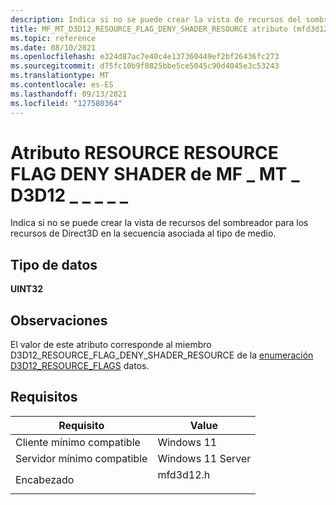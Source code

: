 ```yaml
---
description: Indica si no se puede crear la vista de recursos del sombreador para los recursos de Direct3D en la secuencia asociada al tipo de medio.
title: MF_MT_D3D12_RESOURCE_FLAG_DENY_SHADER_RESOURCE atributo (mfd3d12.h)
ms.topic: reference
ms.date: 08/10/2021
ms.openlocfilehash: e324d87ac7e40c4e137360449ef2bf26436fc273
ms.sourcegitcommit: d75fc10b9f0825bbe5ce5045c90d4045e3c53243
ms.translationtype: MT
ms.contentlocale: es-ES
ms.lasthandoff: 09/13/2021
ms.locfileid: "127580364"
---
```

# <a name="mf_mt_d3d12_resource_flag_deny_shader_resource-attribute"></a>Atributo RESOURCE RESOURCE FLAG DENY SHADER de MF \_ MT \_ D3D12 \_ \_ \_ \_ \_

Indica si no se puede crear la vista de recursos del sombreador para los recursos de Direct3D en la secuencia asociada al tipo de medio. 

## <a name="data-type"></a>Tipo de datos

**UINT32**

## <a name="remarks"></a>Observaciones

El valor de este atributo corresponde al miembro D3D12_RESOURCE_FLAG_DENY_SHADER_RESOURCE de la [enumeración D3D12_RESOURCE_FLAGS](/windows/win32/api/d3d12/ne-d3d12-d3d12_resource_flags) datos.


## <a name="requirements"></a>Requisitos



| Requisito | Value |
|-------------------------------------|------------------------------------------------------------------------------------|
| Cliente mínimo compatible<br/> | Windows 11<br/>                          |
| Servidor mínimo compatible<br/> | Windows 11 Server<br/>                      |
| Encabezado<br/>                   | <dl> <dt>mfd3d12.h</dt> </dl> |

